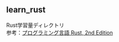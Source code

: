 ## learn_rust
Rust学習量ディレクトリ  
参考：[プログラミング言語 Rust, 2nd Edition](https://doc.rust-jp.rs/the-rust-programming-language-ja/1.6/book/) 